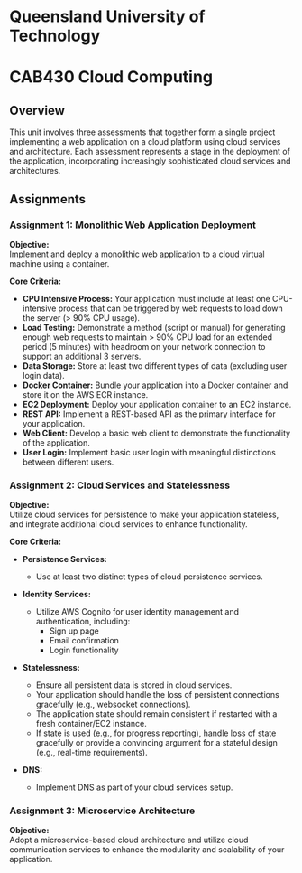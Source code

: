# Queensland University of Technology
# CAB430 Cloud Computing 

## Overview

This unit involves three assessments that together form a single project implementing a web application on a cloud platform using cloud services and architecture. Each assessment represents a stage in the deployment of the application, incorporating increasingly sophisticated cloud services and architectures.

## Assignments

### Assignment 1: Monolithic Web Application Deployment

**Objective:**  
Implement and deploy a monolithic web application to a cloud virtual machine using a container.

**Core Criteria:**

- **CPU Intensive Process:** Your application must include at least one CPU-intensive process that can be triggered by web requests to load down the server (> 90% CPU usage).
- **Load Testing:** Demonstrate a method (script or manual) for generating enough web requests to maintain > 90% CPU load for an extended period (5 minutes) with headroom on your network connection to support an additional 3 servers.
- **Data Storage:** Store at least two different types of data (excluding user login data).
- **Docker Container:** Bundle your application into a Docker container and store it on the AWS ECR instance.
- **EC2 Deployment:** Deploy your application container to an EC2 instance.
- **REST API:** Implement a REST-based API as the primary interface for your application.
- **Web Client:** Develop a basic web client to demonstrate the functionality of the application.
- **User Login:** Implement basic user login with meaningful distinctions between different users.

### Assignment 2: Cloud Services and Statelessness

**Objective:**  
Utilize cloud services for persistence to make your application stateless, and integrate additional cloud services to enhance functionality.

**Core Criteria:**

- **Persistence Services:**
  - Use at least two distinct types of cloud persistence services.

- **Identity Services:**
  - Utilize AWS Cognito for user identity management and authentication, including:
    - Sign up page
    - Email confirmation
    - Login functionality

- **Statelessness:**
  - Ensure all persistent data is stored in cloud services.
  - Your application should handle the loss of persistent connections gracefully (e.g., websocket connections).
  - The application state should remain consistent if restarted with a fresh container/EC2 instance.
  - If state is used (e.g., for progress reporting), handle loss of state gracefully or provide a convincing argument for a stateful design (e.g., real-time requirements).

- **DNS:** 
  - Implement DNS as part of your cloud services setup.

### Assignment 3: Microservice Architecture

**Objective:**  
Adopt a microservice-based cloud architecture and utilize cloud communication services to enhance the modularity and scalability of your application.
